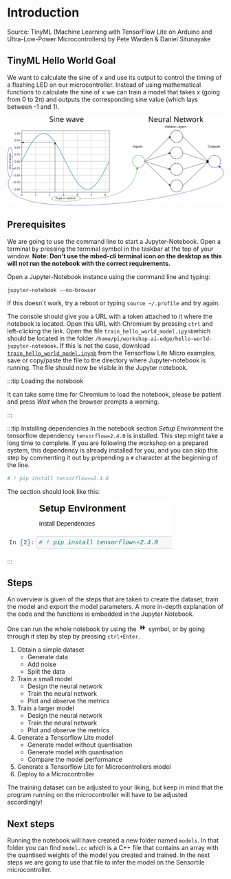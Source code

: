 # Introduction

Source: TinyML (Machine Learning with TensorFlow Lite on Arduino and Ultra-Low-Power Microcontrollers) by Pete Warden & Daniel Situnayake

## TinyML Hello World Goal
We want to calculate the sine of x and use its output to control the timing of a flashing LED on our microcontroller.
Instead of using mathematical functions to calculate the sine of x we can train a model that takes x (going from 0 to 2&pi;) and outputs the corresponding sine value (which lays between -1 and 1).

![Hello World](./img/hello_world_tf.svg)

## Prerequisites

We are going to use the command line to start a Jupyter-Notebook. Open a terminal by pressing the terminal symbol in the taskbar at the top of your window. **Note: Don't use the mbed-cli terminal icon on the desktop as this will not run the notebook with the correct requirements.**

Open a Jupyter-Notebook instance using the command line and typing:

```shell
jupyter-notebook --no-browser
```

If this doesn't work, try a reboot or typing `source ~/.profile` and try again.

The console should give you a URL with a token attached to it where the notebook is located. Open this URL with Chromium by pressing `ctrl` and left-clicking the link. Open the file `train_hello_world_model.ipynb`which should be located in the folder `/home/pi/workshop-ai-edge/hello-world-jupyter-notebook`. If this is not the case, download [`train_hello_world_model.ipynb`](https://github.com/tensorflow/tflite-micro/raw/main/tensorflow/lite/micro/examples/hello_world/train/train_hello_world_model.ipynb) from the Tensorflow Lite Micro examples, save or copy/paste the file to the directory where Jupyter-notebook is running. The file should now be visible in the Jupyter notebook.

:::tip Loading the notebook

It can take some time for Chromium to load the notebook, please be patient and press *Wait* when the browser prompts a warning.

:::

:::tip Installing dependencies
In the notebook section _Setup Environment_ the tensorflow dependency `tensorflow=2.4.0` is installed. This step might take a long time to complete. If you are following the workshop on a prepared system, this dependency is already installed for you, and you can skip this step by commenting it out by prepending a `#` character at the beginning of the line.

```python
# ! pip install tensorflow==2.4.0
```

The section should look like this:

![Dependency comment](./img/tf_dependency.png)

:::

## Steps

An overview is given of the steps that are taken to create the dataset, train the model and export the model parameters. A more in-depth explanation of the code and the functions is embedded in the Jupyter Notebook.

One can run the whole notebook by using the ![Run all](./img/jupyter_arrow.png) symbol, or by going through it step by step by pressing `ctrl+Enter`.

1. Obtain a simple dataset
   * Generate data
   * Add noise
   * Split the data
2. Train a small model
   * Design the neural network
   * Train the neural network
   * Plot and observe the metrics
3. Train a larger model
   * Design the neural network
   * Train the neural network
   * Plot and observe the metrics
4. Generate a Tensorflow Lite model
   * Generate model without quantisation
   * Generate model with quantisation
   * Compare the model performance
5. Generate a Tensorflow Lite for Microcontrollers model
6. Deploy to a Microcontroller

The training dataset can be adjusted to your liking, but keep in mind that the program running on the microcontroller will have to be adjusted accordingly!

## Next steps

Running the notebook will have created a new folder named `models`. In that folder you can find `model.cc` which is a C++ file that contains an array with the quantised weights of the model you created and trained. In the next steps we are going to use that file to infer the model on the Sensortile microcontroller.
